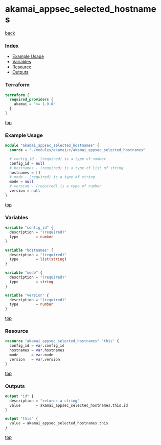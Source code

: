 # akamai_appsec_selected_hostnames

[back](../akamai.md)

### Index

- [Example Usage](#example-usage)
- [Variables](#variables)
- [Resource](#resource)
- [Outputs](#outputs)

### Terraform

```terraform
terraform {
  required_providers {
    akamai = ">= 1.0.0"
  }
}
```

[top](#index)

### Example Usage

```terraform
module "akamai_appsec_selected_hostnames" {
  source = "./modules/akamai/r/akamai_appsec_selected_hostnames"

  # config_id - (required) is a type of number
  config_id = null
  # hostnames - (required) is a type of list of string
  hostnames = []
  # mode - (required) is a type of string
  mode = null
  # version - (required) is a type of number
  version = null
}
```

[top](#index)

### Variables

```terraform
variable "config_id" {
  description = "(required)"
  type        = number
}

variable "hostnames" {
  description = "(required)"
  type        = list(string)
}

variable "mode" {
  description = "(required)"
  type        = string
}

variable "version" {
  description = "(required)"
  type        = number
}
```

[top](#index)

### Resource

```terraform
resource "akamai_appsec_selected_hostnames" "this" {
  config_id = var.config_id
  hostnames = var.hostnames
  mode      = var.mode
  version   = var.version
}
```

[top](#index)

### Outputs

```terraform
output "id" {
  description = "returns a string"
  value       = akamai_appsec_selected_hostnames.this.id
}

output "this" {
  value = akamai_appsec_selected_hostnames.this
}
```

[top](#index)
